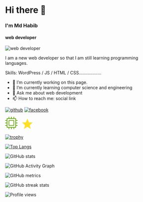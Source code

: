 # Hi there 👋

###  I'm Md Habib
#### web developer
![web developer](https://scontent.fdac140-1.fna.fbcdn.net/v/t39.30808-6/s526x395/269768301_1259196107935813_5500708506472569914_n.jpg?_nc_cat=105&ccb=1-5&_nc_sid=09cbfe&_nc_ohc=zgiR7O06MjcAX-nft1P&tn=R8dOu08jtS8XGiYY&_nc_ht=scontent.fdac140-1.fna&oh=00_AT_Q_uuzbYWwkCc1gK8uVtPX4ythCcrwqux1YGRixfJMVA&oe=61D0F557)

I am a new web developer so that I am still learning programming languages.

Skills: WordPress / JS / HTML / CSS..................

- 🔭 I’m currently working on this page. 
- 🌱 I’m currently learning computer science and engineering 
- 💬 Ask me about web development 
- 📫 How to reach me: social link  


[<img src='https://cdn.jsdelivr.net/npm/simple-icons@3.0.1/icons/github.svg' alt='github' height='40'>](https://github.com/Habib710)  [<img src='https://cdn.jsdelivr.net/npm/simple-icons@3.0.1/icons/facebook.svg' alt='facebook' height='40'>](https://www.facebook.com/https://www.facebook.com/profile.php?id=100015363064250)  

<a href='https://docs.github.com/en/developers'><img src='https://raw.githubusercontent.com/acervenky/animated-github-badges/master/assets/devbadge.gif' width='40' height='40'></a> <a href='https://stars.github.com/'><img src='https://raw.githubusercontent.com/acervenky/animated-github-badges/master/assets/starbadge.gif' width='35' height='35'></a> 

[![trophy](https://github-profile-trophy.vercel.app/?username=Habib710)](https://github.com/ryo-ma/github-profile-trophy)

[![Top Langs](https://github-readme-stats.vercel.app/api/top-langs/?username=Habib710)](https://github.com/anuraghazra/github-readme-stats)

![GitHub stats](https://github-readme-stats.vercel.app/api?username=Habib710&show_icons=true)  

![GitHub Activity Graph](https://activity-graph.herokuapp.com/graph?username=Habib710)  

![GitHub metrics](https://metrics.lecoq.io/Habib710)  

![GitHub streak stats](https://github-readme-streak-stats.herokuapp.com/?user=Habib710)  

![Profile views](https://gpvc.arturio.dev/Habib710)  
